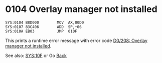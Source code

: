 # 0104 Overlay manager not installed

```
SYS:0104 B8D000        MOV	AX,00D0
SYS:0107 83C406        ADD	SP,+06
SYS:010A EB03          JMP	010F
```

This prints a runtime error message with error code [D0/208: Overlay manager not installed](ERROR-CODES.md).

See also: [SYS:10F](010C-INT00H.md) or Go [Back](../README.md)